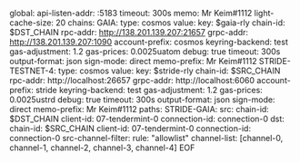 global:
    api-listen-addr: :5183
    timeout: 300s
    memo: Mr Keim#1112
    light-cache-size: 20
chains:
    GAIA:
        type: cosmos
        value:
            key: $gaia-rly
            chain-id: $DST_CHAIN
            rpc-addr: http://138.201.139.207:21657
            grpc-addr: http://138.201.139.207:1090
            account-prefix: cosmos
            keyring-backend: test
            gas-adjustment: 1.2
            gas-prices: 0.0025uatom
            debug: true
            timeout: 300s
            output-format: json
            sign-mode: direct
            memo-prefix: Mr Keim#1112
    STRIDE-TESTNET-4:
        type: cosmos
        value:
            key: $stride-rly
            chain-id: $SRC_CHAIN
            rpc-addr: http://localhost:26657
            grpc-addr: http://localhost:6060
            account-prefix: stride
            keyring-backend: test
            gas-adjustment: 1.2
            gas-prices: 0.0025ustrd
            debug: true
            timeout: 300s
            output-format: json
            sign-mode: direct
            memo-prefix: Mr Keim#1112
paths:
    STRIDE-GAIA:
        src:
            chain-id: $DST_CHAIN
            client-id: 07-tendermint-0
            connection-id: connection-0
        dst:
            chain-id: $SRC_CHAIN
            client-id: 07-tendermint-0
            connection-id: connection-0
        src-channel-filter:
            rule: "allowlist"
            channel-list: [channel-0, channel-1, channel-2, channel-3, channel-4]
EOF
